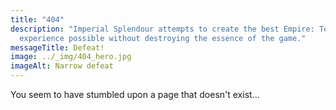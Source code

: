 ```yaml
---
title: "404"
description: "Imperial Splendour attempts to create the best Empire: Total War
  experience possible without destroying the essence of the game."
messageTitle: Defeat!
image: ../_img/404_hero.jpg
imageAlt: Narrow defeat
---
```


You seem to have stumbled upon a page that doesn't exist...